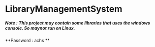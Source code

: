 # LibraryManagementSystem

##### Note : This project may contain some libraries that uses the windows console. So maynot run on Linux.


**Password : achs **
